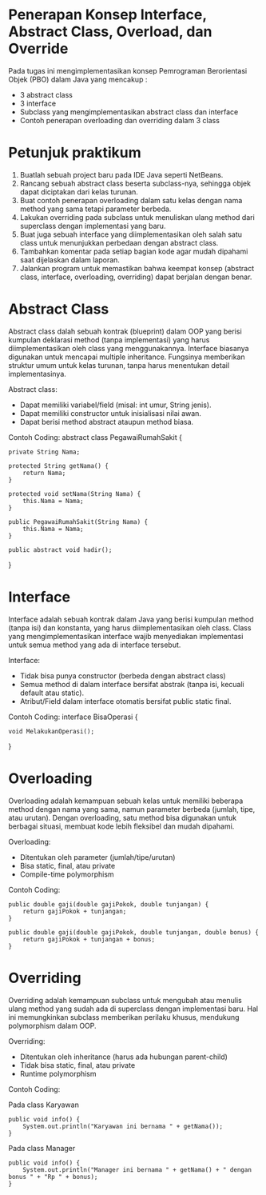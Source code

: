 # Penerapan Konsep Interface, Abstract Class, Overload, dan Override

Pada tugas ini mengimplementasikan konsep Pemrograman Berorientasi Objek (PBO) dalam Java yang mencakup :
- 3 abstract class
- 3 interface
- Subclass yang mengimplementasikan abstract class dan interface
- Contoh penerapan overloading dan overriding dalam 3 class

# Petunjuk praktikum
1.	Buatlah sebuah project baru pada IDE Java seperti NetBeans. 
2.	Rancang sebuah abstract class beserta subclass-nya, sehingga objek dapat diciptakan dari kelas turunan. 
3.	Buat contoh penerapan overloading dalam satu kelas dengan nama method yang sama tetapi parameter berbeda. 
4.	Lakukan overriding pada subclass untuk menuliskan ulang method dari superclass dengan implementasi yang baru. 
5.	Buat juga sebuah interface yang diimplementasikan oleh salah satu class untuk menunjukkan perbedaan dengan abstract class. 
6.	Tambahkan komentar pada setiap bagian kode agar mudah dipahami saat dijelaskan dalam laporan. 
7.	Jalankan program untuk memastikan bahwa keempat konsep (abstract class, interface, overloading, overriding) dapat berjalan dengan benar.


# Abstract Class
Abstract class dalah sebuah kontrak (blueprint) dalam OOP yang berisi kumpulan deklarasi method (tanpa implementasi) yang harus diimplementasikan oleh class yang menggunakannya. Interface biasanya digunakan untuk mencapai multiple inheritance. Fungsinya memberikan struktur umum untuk kelas turunan, tanpa harus menentukan detail implementasinya.

Abstract class:
- Dapat memiliki variabel/field (misal: int umur, String jenis).
- Dapat memiliki constructor untuk inisialisasi nilai awan.
- Dapat berisi method abstract ataupun method biasa.

Contoh Coding:
abstract class PegawaiRumahSakit {

    private String Nama;
    
    protected String getNama() {
        return Nama;
    }

    protected void setNama(String Nama) {
        this.Nama = Nama;
    }

    public PegawaiRumahSakit(String Nama) {
        this.Nama = Nama;
    }

    public abstract void hadir();

}

# Interface
Interface adalah sebuah kontrak dalam Java yang berisi kumpulan method (tanpa isi) dan konstanta, yang harus diimplementasikan oleh class. Class yang mengimplementasikan interface wajib menyediakan implementasi untuk semua method yang ada di interface tersebut.

Interface:
- Tidak bisa punya constructor (berbeda dengan abstract class)
- Semua method di dalam interface bersifat abstrak (tanpa isi, kecuali default atau static).
- Atribut/Field dalam interface otomatis bersifat public static final.

Contoh Coding:
interface BisaOperasi {

    void MelakukanOperasi();
}

# Overloading
Overloading adalah kemampuan sebuah kelas untuk memiliki beberapa method dengan nama yang sama, namun parameter berbeda (jumlah, tipe, atau urutan). Dengan overloading, satu method bisa digunakan untuk berbagai situasi, membuat kode lebih fleksibel dan mudah dipahami.

Overloading:
- Ditentukan oleh parameter (jumlah/tipe/urutan)
- Bisa static, final, atau private
- Compile-time polymorphism

Contoh Coding:

    public double gaji(double gajiPokok, double tunjangan) {
        return gajiPokok + tunjangan;
    }

    public double gaji(double gajiPokok, double tunjangan, double bonus) {
        return gajiPokok + tunjangan + bonus;
    }

# Overriding
Overriding adalah kemampuan subclass untuk mengubah atau menulis ulang method yang sudah ada di superclass dengan implementasi baru. Hal ini memungkinkan subclass memberikan perilaku khusus, mendukung polymorphism dalam OOP.

Overriding:
- Ditentukan oleh inheritance (harus ada hubungan parent-child)
- Tidak bisa static, final, atau private
- Runtime polymorphism

Contoh Coding:

Pada class Karyawan

    public void info() {
        System.out.println("Karyawan ini bernama " + getNama());
    }

Pada class Manager

    public void info() {
        System.out.println("Manager ini bernama " + getNama() + " dengan bonus " + "Rp " + bonus);
    }

